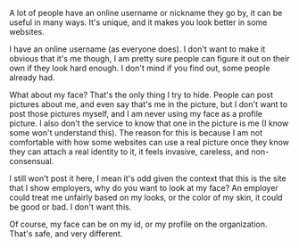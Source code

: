 A lot of people have an online username or nickname they go by, it can be useful in many ways. It's unique, and it makes you look better in some websites.

I have an online username (as everyone does). I don't want to make it obvious that it's me though, I am pretty sure people can figure it out on their own if they look hard enough. I don't mind if you find out, some people already had.

What about my face? That's the only thing I try to hide. People can post pictures about me, and even say that's me in the picture, but I don't want to post those pictures myself, and I am never using my face as a profile picture. I also don't the service to know that one in the picture is me (I know some won't understand this). The reason for this is because I am not comfortable with how some websites can use a real picture once they know they can attach a real identity to it, it feels invasive, careless, and non-consensual.

I still won't post it here, I mean it's odd given the context that this is the site that I show employers, why do you want to look at my face? An employer could treat me unfairly based on my looks, or the color of my skin, it could be good or bad. I don't want this.

Of course, my face can be on my id, or my profile on the organization. That's safe, and very different.
